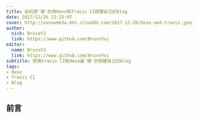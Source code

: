 ```yaml
---
title: 如何更'懒'的用Hexo和Travis CI搭建自己的blog
date: 2017/12/26 22:25:07
cover: http://oxnuwmm3w.bkt.clouddn.com/2017-12-26/Hexo-and-travis.jpeg
author:
  nick: BruceYJ
  link: https://www.github.com/BruceYuj
editor:
  name: BruceYJ
  link: https://www.github.com/BruceYuj
subtitle: 使用travis CI和Hexo最'懒'的搭建自己的blog
tags:
- Hexo
- Travis CI
- Blog
---
```


## 前言

